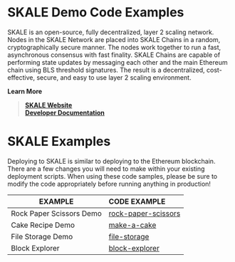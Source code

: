 # SKALE Demo Code Examples

SKALE is an open-source, fully decentralized, layer 2 scaling network. Nodes in the SKALE Network are placed into SKALE Chains in a random, cryptographically secure manner. The nodes work together to run a fast, asynchronous consensus with fast finality. SKALE Chains are capable of performing state updates by messaging each other and the main Ethereum chain using BLS threshold signatures. The result is a decentralized, cost-effective, secure, and easy to use layer 2 scaling environment.

 
**Learn More**
> **[SKALE Website](https://skalelabs.com/)** <br/>
> **[Developer Documentation](https://developers.skalelabs.com/)**

# SKALE Examples

Deploying to SKALE is similar to deploying to the Ethereum blockchain. There are a few changes you will need to make within your existing deployment scripts. When using these code samples, please be sure to modify the code appropriately before running anything in production!

EXAMPLE | CODE EXAMPLE | 
---|:---  | 
Rock Paper Scissors Demo | [rock-paper-scissors](rock-paper-scissors) |
Cake Recipe Demo | [make-a-cake](make-a-cake) |
File Storage Demo | [file-storage](file-storage) |
Block Explorer | [block-explorer](block-explorer) |
